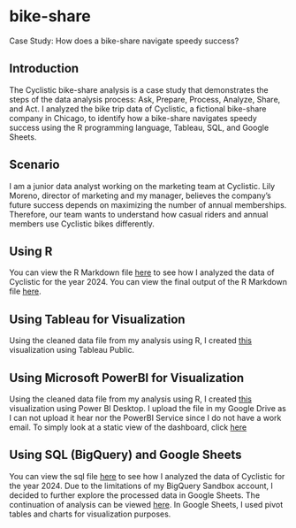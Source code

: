 # bike-share
Case Study: How does a bike-share navigate speedy success?

## Introduction
The Cyclistic bike-share analysis is a case study that demonstrates the steps of the data analysis process: Ask, Prepare, Process, Analyze, Share, and Act. I analyzed the bike trip data of Cyclistic, a fictional bike-share company in Chicago, to identify how a bike-share navigates speedy success using the R programming language, Tableau, SQL, and Google Sheets.

## Scenario
I am a junior data analyst working on the marketing team at Cyclistic. Lily Moreno, director of marketing and my manager, believes the company’s future success depends on maximizing the number of annual memberships. Therefore, our team wants to understand how casual riders and annual members use Cyclistic bikes differently.

## Using R
You can view the R Markdown file [here](https://github.com/chantellegayle11/bike-share/blob/main/CaseStudy%20using%20R.Rmd) to see how I analyzed the data of Cyclistic for the year 2024. You can view the final output of the R Markdown file [here](https://chantellegayle11.github.io/bike-share/CaseStudy%20using%20R.html).

## Using Tableau for Visualization
Using the cleaned data file from my analysis using R, I created [this](https://public.tableau.com/views/bike-share_17385061749530/Dashboard1?:language=en-US&:sid=&:redirect=auth&:display_count=n&:origin=viz_share_link) visualization using Tableau Public. 

## Using Microsoft PowerBI for Visualization
Using the cleaned data file from my analysis using R, I created [this](https://drive.google.com/file/d/11viKeo1YcHF6lAsI-Hy0Pg3nh0YgV9iY/view?usp=sharing) visualization using Power BI Desktop. I upload the file in my Google Drive as I can not upload it hear nor the PowerBI Service since I do not have a work email. To simply look at a static view of the dashboard, click [here](https://drive.google.com/file/d/1u-WGdCTF65OAsDAybxvT6zfBiZljUvSX/view?usp=sharing)

## Using SQL (BigQuery) and Google Sheets
You can view the sql file [here](https://github.com/chantellegayle11/bike-share/edit/main/Analysis%20using%20SQL.sql) to see how I analyzed the data of Cyclistic for the year 2024. Due to the limitations of my BigQuery Sandbox account, I decided to further explore the processed data in Google Sheets. The continuation of analysis can be viewed [here](https://docs.google.com/spreadsheets/d/1yY7enwiKjCg6Iqm9d8eyDNVASxdmUGJ-wPYdZ8cxTSI/edit?usp=sharing). In Google Sheets, I used pivot tables and charts for visualization purposes. 
